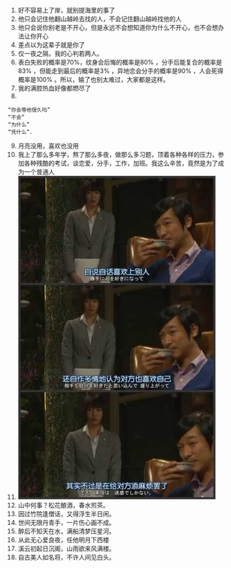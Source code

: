 
1. 好不容易上了岸，就别提海里的事了
2. 他只会记住他翻山越岭去找的人，不会记住翻山越岭找他的人
3. 他只会说你别老是不开心，但是永远不会想知道你为什么不开心，也不会想办法让你开心
4. 差点以为这辈子就是你了
5. 仅一夜之隔，我的心判若两人。
6. 表白失败的概率是70%，纹身会后悔的概率是80% ，分手后能复合的概率是83% ，但能走到最后的概率是3% ，异地恋会分手的概率是90% ，人会死得概率是100% 。所以，输了也别太难过，大家都是这样。
7. 我的满腔热血好像都燃尽了
8. 
```
“你会等他很久吗”
“不会”
“为什么”
“凭什么”.
```
9. 月亮没用，喜欢也没用
10. 我上了那么多年学，熬了那么多夜，做那么多习题，顶着各种各样的压力，参加各种残酷的考试，谈恋爱，分手，工作，加班。我这么辛苦，竟然是为了成为一个普通人
11. ![picture 1](images/059d6529288b05791cd91d0ab97034d02798e9ea5ea8cd172a2297cfd30b65ba.png) 
12. 山中何事？松花酿酒，春水煎茶。
13. 因过竹院逢僧话，又得浮生半日闲。
14. 世间无限丹青手，一片伤心画不成。
15. 醉后不知天在水，满船清梦压星河。
16. 从此无心爱良夜，任他明月下西楼
17. 溪云初起日沉阁，山雨欲来风满楼。
18. 自古美人如名将，不许人间见白头。


